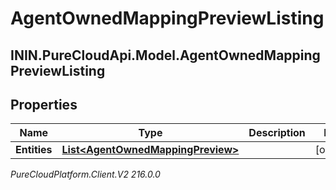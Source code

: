 # AgentOwnedMappingPreviewListing

## ININ.PureCloudApi.Model.AgentOwnedMappingPreviewListing

## Properties

|Name | Type | Description | Notes|
|------------ | ------------- | ------------- | -------------|
| **Entities** | [**List&lt;AgentOwnedMappingPreview&gt;**](AgentOwnedMappingPreview) |  | [optional] |



_PureCloudPlatform.Client.V2 216.0.0_
